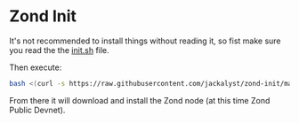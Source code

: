 # Zond Init

It's not recommended to install things without reading it, so fist make sure you read the the [init.sh](./init.sh) file.

Then execute:

```bash
bash <(curl -s https://raw.githubusercontent.com/jackalyst/zond-init/main/init.sh)
```

From there it will download and install the Zond node (at this time Zond Public Devnet). 